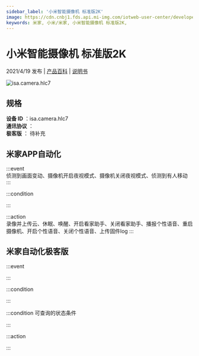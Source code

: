 ```yaml
---
sidebar_label: '小米智能摄像机 标准版2K'
image: https://cdn.cnbj1.fds.api.mi-img.com/iotweb-user-center/developer_1679048938667nXZgLbeT.png?GalaxyAccessKeyId=AKVGLQWBOVIRQ3XLEW&Expires=9223372036854775807&Signature=qTcTww/gEgozFuB4rGQgmnM3iZk=
keywords: 米家, 小米/米家, 小米智能摄像机 标准版2K, 
---
```

# 小米智能摄像机 标准版2K

2021/4/19 发布 | [产品百科](https://home.mi.com/webapp/content/baike/product/index.html?model=isa.camera.hlc7/) | [说明书](https://home.mi.com/views/introduction.html?model=isa.camera.hlc7&region=cn)

![isa.camera.hlc7](https://cdn.cnbj1.fds.api.mi-img.com/iotweb-user-center/developer_1679048938667nXZgLbeT.png?GalaxyAccessKeyId=AKVGLQWBOVIRQ3XLEW&Expires=9223372036854775807&Signature=qTcTww/gEgozFuB4rGQgmnM3iZk=)

## 规格  
> 
**设备 ID** ：isa.camera.hlc7  
**通讯协议** ：  
**极客版**  ： 待补充 


## 米家APP自动化  

:::event  
侦测到画面变动、摄像机开启夜视模式、摄像机关闭夜视模式、侦测到有人移动
:::

:::condition  

:::

:::action   
录像并上传云、休眠、唤醒、开启看家助手、关闭看家助手、播报个性语音、重启摄像机、开启个性语音、关闭个性语音、上传固件log
:::

## 米家自动化极客版  

:::event  

:::

:::condition  

:::

:::condition 可查询的状态条件  

:::

:::action  

:::

        
